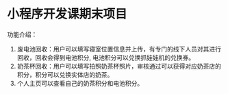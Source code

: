 # 小程序开发课期末项目

功能介绍：

1. 废电池回收：用户可以填写寝室位置信息并上传，有专门的线下人员对其进行回收，回收会得到电池积分, 电池积分可以兑换抓娃娃机的兑换券。
2. 奶茶杯回收：用户可以填写拍照奶茶杯照片，审核通过可以获得对应奶茶店的积分，积分可以兑换实体店的奶茶。
3. 个人主页可以查看自己的奶茶积分和电池积分。
